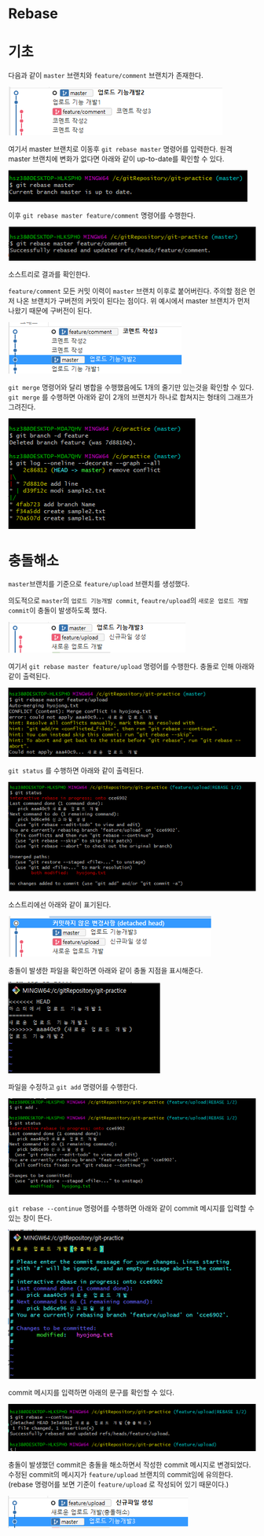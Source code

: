 # Rebase

# 기초

다음과 같이 `master` 브랜치와 `feature/comment` 브랜치가 존재한다.

![Untitled](./images/Untitled.png)

여기서 master 브랜치로 이동후 `git rebase master` 명령어를 입력한다. 원격 master 브랜치에 변화가 없다면 아래와 같이 up-to-date를 확인할 수 있다.

![Untitled](./images/Untitled%201.png)

이후 `git rebase master feature/comment` 명령어를 수행한다.

![Untitled](./images/Untitled%202.png)

소스트리로 결과를 확인한다.

`feature/comment` 모든 커밋 이력이 `master` 브랜치 이후로 붙어버린다. 주의할 점은 먼저 나온 브랜치가 구버전의 커밋이 된다는 점이다. 위 예시에서 master 브랜치가 먼저 나왔기 때문에 구버전이 된다.

![Untitled](./images/Untitled%203.png)

`git merge` 명령어와 달리 병합을 수행했음에도 1개의 줄기만 있는것을 확인할 수 있다. `git merge` 를 수행하면 아래와 같이 2개의 브랜치가 하나로 합쳐지는 형태의 그래프가 그려진다.

![Untitled](./images/Untitled%204.png)

# 충돌해소

`master`브랜치를 기준으로 `feature/upload` 브랜치를 생성했다.

의도적으로 `master`의 `업로드 기능개발 commit`, `feautre/upload`의 `새로운 업로드 개발 commit`이 충돌이 발생하도록 했다.

![Untitled](./images/Untitled%205.png)

여기서 `git rebase master feature/upload` 명령어를 수행한다. 충돌로 인해 아래와 같이 출력된다.

![Untitled](./images/Untitled%206.png)

`git status` 를 수행하면 아래와 같이 출력된다.

![Untitled](./images/Untitled%207.png)

소스트리에선 아래와 같이 표기된다.

![Untitled](./images/Untitled%208.png)

충돌이 발생한 파일을 확인하면 아래와 같이 충돌 지점을 표시해준다.

![Untitled](./images/Untitled%209.png)

파일을 수정하고 `git add` 명령어를 수행한다.

![Untitled](./images/Untitled%2010.png)

`git rebase --continue` 명령어를 수행하면 아래와 같이 commit 메시지를 입력할 수 있는 창이 뜬다.

![Untitled](./images/Untitled%2011.png)

commit 메시지를 입력하면 아래의 문구를 확인할 수 있다.

![Untitled](./images/Untitled%2012.png)

충돌이 발생했던 commit은 충돌을 해소하면서 작성한 commit 메시지로 변경되었다. 수정된 commit의 메시지가 `feature/upload` 브랜치의 commit임에 유의한다. (rebase 명령어를 보면 기준이 `feature/upload` 로 작성되어 있기 때문이다.)

![Untitled](./images/Untitled%2013.png)
